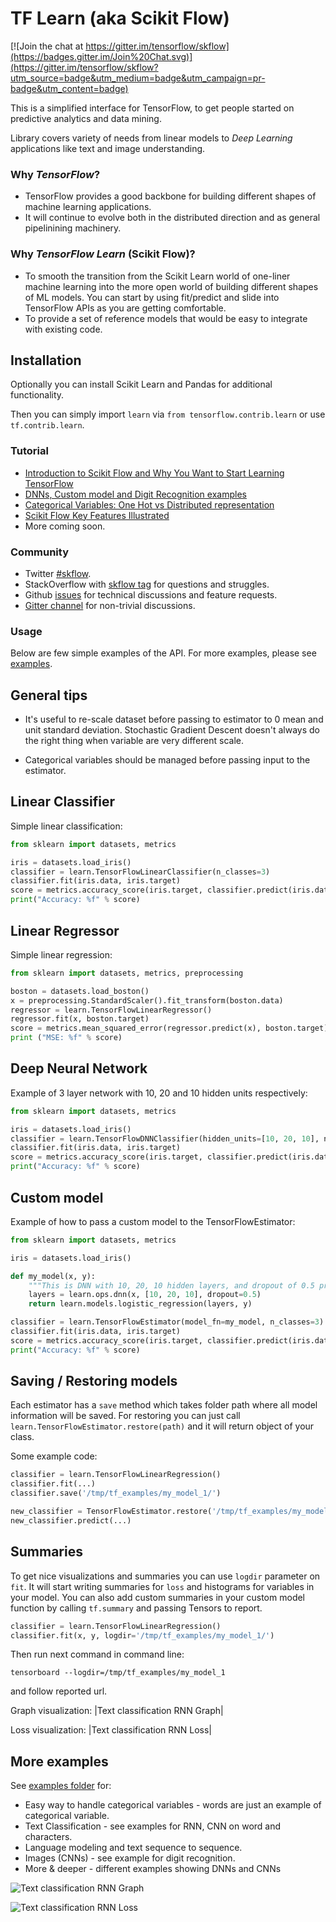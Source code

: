 # TF Learn (aka Scikit Flow)

[![Join the chat at https://gitter.im/tensorflow/skflow](https://badges.gitter.im/Join%20Chat.svg)](https://gitter.im/tensorflow/skflow?utm_source=badge&utm_medium=badge&utm_campaign=pr-badge&utm_content=badge)

This is a simplified interface for TensorFlow, to get people started on predictive analytics and data mining.

Library covers variety of needs from linear models to *Deep Learning* applications like text and image understanding.

### Why *TensorFlow*?

- TensorFlow provides a good backbone for building different shapes of machine learning applications.
- It will continue to evolve both in the distributed direction and as general pipelinining machinery.

### Why *TensorFlow Learn* (Scikit Flow)?

- To smooth the transition from the Scikit Learn world of one-liner machine learning into the more open world of building different shapes of ML models. You can start by using fit/predict and slide into TensorFlow APIs as you are getting comfortable.
- To provide a set of reference models that would be easy to integrate with existing code.

## Installation

Optionally you can install Scikit Learn and Pandas for additional functionality.

Then you can simply import `learn` via `from tensorflow.contrib.learn` or use `tf.contrib.learn`.


### Tutorial

-  [Introduction to Scikit Flow and Why You Want to Start Learning
   TensorFlow](https://medium.com/@ilblackdragon/tensorflow-tutorial-part-1-c559c63c0cb1)
-  [DNNs, Custom model and Digit Recognition
   examples](https://medium.com/@ilblackdragon/tensorflow-tutorial-part-2-9ffe47049c92)
-  [Categorical Variables: One Hot vs Distributed
   representation](https://medium.com/@ilblackdragon/tensorflow-tutorial-part-3-c5fc0662bc08)
-  [Scikit Flow Key Features Illustrated](http://terrytangyuan.github.io/2016/03/14/scikit-flow-intro/)
-  More coming soon.

### Community

- Twitter [#skflow](https://twitter.com/search?q=skflow&src=typd).
- StackOverflow with [skflow tag](http://stackoverflow.com/questions/tagged/skflow) for questions and struggles.
- Github [issues](https://github.com/tensorflow/tensorflow/issues) for technical discussions and feature requests.
- [Gitter channel](https://gitter.im/tensorflow/skflow) for non-trivial discussions.

### Usage

Below are few simple examples of the API. For more examples, please see [examples](https://github.com/tensorflow/tensorflow/tree/master/tensorflow/examples/skflow).

## General tips

-  It's useful to re-scale dataset before passing to estimator to 0 mean and unit standard deviation. Stochastic Gradient Descent doesn't always do the right thing when variable are very different scale.

-  Categorical variables should be managed before passing input to the estimator.

## Linear Classifier

Simple linear classification:

```python
from sklearn import datasets, metrics

iris = datasets.load_iris()
classifier = learn.TensorFlowLinearClassifier(n_classes=3)
classifier.fit(iris.data, iris.target)
score = metrics.accuracy_score(iris.target, classifier.predict(iris.data))
print("Accuracy: %f" % score)
```

## Linear Regressor

Simple linear regression:

```python
from sklearn import datasets, metrics, preprocessing

boston = datasets.load_boston()
x = preprocessing.StandardScaler().fit_transform(boston.data)
regressor = learn.TensorFlowLinearRegressor()
regressor.fit(x, boston.target)
score = metrics.mean_squared_error(regressor.predict(x), boston.target)
print ("MSE: %f" % score)
```

## Deep Neural Network

Example of 3 layer network with 10, 20 and 10 hidden units respectively:

```python
from sklearn import datasets, metrics

iris = datasets.load_iris()
classifier = learn.TensorFlowDNNClassifier(hidden_units=[10, 20, 10], n_classes=3)
classifier.fit(iris.data, iris.target)
score = metrics.accuracy_score(iris.target, classifier.predict(iris.data))
print("Accuracy: %f" % score)
```

## Custom model

Example of how to pass a custom model to the TensorFlowEstimator:

```python
from sklearn import datasets, metrics

iris = datasets.load_iris()

def my_model(x, y):
    """This is DNN with 10, 20, 10 hidden layers, and dropout of 0.5 probability."""
    layers = learn.ops.dnn(x, [10, 20, 10], dropout=0.5)
    return learn.models.logistic_regression(layers, y)

classifier = learn.TensorFlowEstimator(model_fn=my_model, n_classes=3)
classifier.fit(iris.data, iris.target)
score = metrics.accuracy_score(iris.target, classifier.predict(iris.data))
print("Accuracy: %f" % score)
```

## Saving / Restoring models

Each estimator has a ``save`` method which takes folder path where all model information will be saved. For restoring you can just call ``learn.TensorFlowEstimator.restore(path)`` and it will return object of your class.

Some example code:

```python
classifier = learn.TensorFlowLinearRegression()
classifier.fit(...)
classifier.save('/tmp/tf_examples/my_model_1/')

new_classifier = TensorFlowEstimator.restore('/tmp/tf_examples/my_model_2')
new_classifier.predict(...)
```

## Summaries

To get nice visualizations and summaries you can use ``logdir`` parameter on ``fit``. It will start writing summaries for ``loss`` and histograms for variables in your model. You can also add custom summaries in your custom model function by calling ``tf.summary`` and passing Tensors to report.

```python
classifier = learn.TensorFlowLinearRegression()
classifier.fit(x, y, logdir='/tmp/tf_examples/my_model_1/')
```

Then run next command in command line:

```shell
tensorboard --logdir=/tmp/tf_examples/my_model_1
```

and follow reported url.

Graph visualization: |Text classification RNN Graph|

Loss visualization: |Text classification RNN Loss|

## More examples

See [examples folder](https://github.com/tensorflow/tensorflow/tree/master/tensorflow/examples/skflow) for:

-  Easy way to handle categorical variables - words are just an example of categorical variable.
-  Text Classification - see examples for RNN, CNN on word and characters.
-  Language modeling and text sequence to sequence.
-  Images (CNNs) - see example for digit recognition.
-  More & deeper - different examples showing DNNs and CNNs

![Text classification RNN Graph](https://raw.githubusercontent.com/tensorflow/skflow/master/g3doc/images/text_classification_rnn_graph.png)

![Text classification RNN Loss](https://raw.githubusercontent.com/tensorflow/skflow/master/g3doc/images/text_classification_rnn_loss.png)
